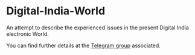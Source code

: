 # Digital-India-World 

An attempt to describe the experienced issues in the present Digital India electronic World. 

You can find further details at the [Telegram group](https://t.me/boost?c=2481506620) associated.
